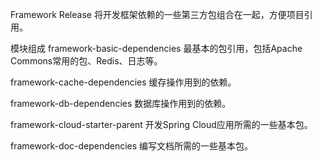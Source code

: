Framework Release
将开发框架依赖的一些第三方包组合在一起，方便项目引用。

模块组成
framework-basic-dependencies
最基本的包引用，包括Apache Commons常用的包、Redis、日志等。

framework-cache-dependencies
缓存操作用到的依赖。

framework-db-dependencies
数据库操作用到的依赖。

framework-cloud-starter-parent
开发Spring Cloud应用所需的一些基本包。

framework-doc-dependencies
编写文档所需的一些基本包。
